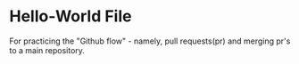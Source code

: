 # Hello-World File
For practicing the "Github flow" - namely, pull requests(pr) and merging pr's to a main repository.
